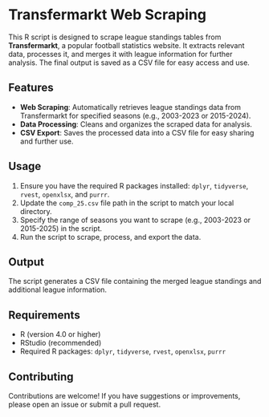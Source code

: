 # Transfermarkt Web Scraping

This R script is designed to scrape league standings tables from **Transfermarkt**, a popular football statistics website. It extracts relevant data, processes it, and merges it with league information for further analysis. The final output is saved as a CSV file for easy access and use.

## Features
- **Web Scraping**: Automatically retrieves league standings data from Transfermarkt for specified seasons (e.g., 2003-2023 or 2015-2024).
- **Data Processing**: Cleans and organizes the scraped data for analysis.
- **CSV Export**: Saves the processed data into a CSV file for easy sharing and further use.

## Usage
1. Ensure you have the required R packages installed: `dplyr`, `tidyverse`, `rvest`, `openxlsx`, and `purrr`.
2. Update the `comp_25.csv` file path in the script to match your local directory.
3. Specify the range of seasons you want to scrape (e.g., 2003-2023 or 2015-2025) in the script.
4. Run the script to scrape, process, and export the data.

## Output
The script generates a CSV file containing the merged league standings and additional league information.

## Requirements
- R (version 4.0 or higher)
- RStudio (recommended)
- Required R packages: `dplyr`, `tidyverse`, `rvest`, `openxlsx`, `purrr`

## Contributing
Contributions are welcome! If you have suggestions or improvements, please open an issue or submit a pull request.
